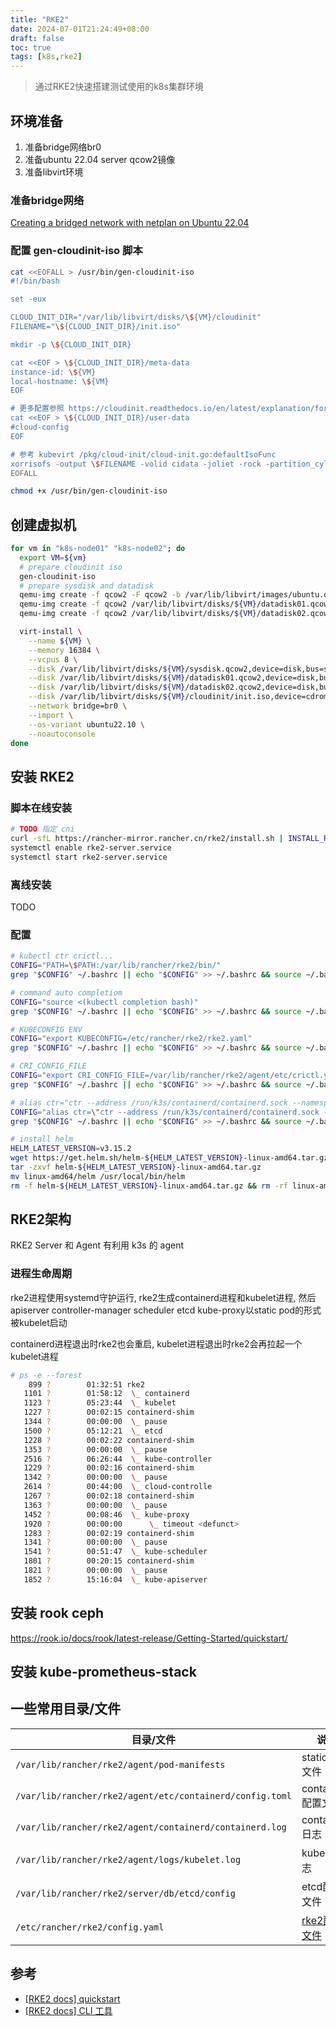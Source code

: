 ```yaml
---
title: "RKE2"
date: 2024-07-01T21:24:49+08:00
draft: false
toc: true
tags: [k8s,rke2]
---
```


> 通过RKE2快速搭建测试使用的k8s集群环境

## 环境准备

1. 准备bridge网络br0
2. 准备ubuntu 22.04 server qcow2镜像
3. 准备libvirt环境

### 准备bridge网络

[Creating a bridged network with netplan on Ubuntu 22.04](../creating-a-bridged-network-with-netplan-on-ubuntu-22-04/)

### 配置 gen-cloudinit-iso 脚本

```bash
cat <<EOFALL > /usr/bin/gen-cloudinit-iso
#!/bin/bash

set -eux

CLOUD_INIT_DIR="/var/lib/libvirt/disks/\${VM}/cloudinit"
FILENAME="\${CLOUD_INIT_DIR}/init.iso"

mkdir -p \${CLOUD_INIT_DIR}

cat <<EOF > \${CLOUD_INIT_DIR}/meta-data
instance-id: \${VM}
local-hostname: \${VM}
EOF

# 更多配置参照 https://cloudinit.readthedocs.io/en/latest/explanation/format.html
cat <<EOF > \${CLOUD_INIT_DIR}/user-data
#cloud-config
EOF

# 参考 kubevirt /pkg/cloud-init/cloud-init.go:defaultIsoFunc
xorrisofs -output \$FILENAME -volid cidata -joliet -rock -partition_cyl_align on \${CLOUD_INIT_DIR}/user-data \${CLOUD_INIT_DIR}/meta-data
EOFALL

chmod +x /usr/bin/gen-cloudinit-iso
```

## 创建虚拟机

```bash
for vm in "k8s-node01" "k8s-node02"; do
  export VM=${vm}
  # prepare cloudinit iso
  gen-cloudinit-iso
  # prepare sysdisk and datadisk 
  qemu-img create -f qcow2 -F qcow2 -b /var/lib/libvirt/images/ubuntu.qcow2 /var/lib/libvirt/disks/${VM}/sysdisk.qcow2 200G
  qemu-img create -f qcow2 /var/lib/libvirt/disks/${VM}/datadisk01.qcow2 500G
  qemu-img create -f qcow2 /var/lib/libvirt/disks/${VM}/datadisk02.qcow2 500G

  virt-install \
    --name ${VM} \
    --memory 16384 \
    --vcpus 8 \
    --disk /var/lib/libvirt/disks/${VM}/sysdisk.qcow2,device=disk,bus=scsi \
    --disk /var/lib/libvirt/disks/${VM}/datadisk01.qcow2,device=disk,bus=scsi \
    --disk /var/lib/libvirt/disks/${VM}/datadisk02.qcow2,device=disk,bus=scsi \
    --disk /var/lib/libvirt/disks/${VM}/cloudinit/init.iso,device=cdrom,bus=scsi \
    --network bridge=br0 \
    --import \
    --os-variant ubuntu22.10 \
    --noautoconsole
done
```

## 安装 RKE2

### 脚本在线安装

```bash
# TODO 指定 cni
curl -sfL https://rancher-mirror.rancher.cn/rke2/install.sh | INSTALL_RKE2_MIRROR=cn sh -
systemctl enable rke2-server.service
systemctl start rke2-server.service
```

### 离线安装

TODO

### 配置

```bash
# kubectl ctr crictl...
CONFIG="PATH=\$PATH:/var/lib/rancher/rke2/bin/"
grep "$CONFIG" ~/.bashrc || echo "$CONFIG" >> ~/.bashrc && source ~/.bashrc

# command auto completiom
CONFIG="source <(kubectl completion bash)"
grep "$CONFIG" ~/.bashrc || echo "$CONFIG" >> ~/.bashrc && source ~/.bashrc

# KUBECONFIG ENV
CONFIG="export KUBECONFIG=/etc/rancher/rke2/rke2.yaml"
grep "$CONFIG" ~/.bashrc || echo "$CONFIG" >> ~/.bashrc && source ~/.bashrc

# CRI_CONFIG_FILE
CONFIG="export CRI_CONFIG_FILE=/var/lib/rancher/rke2/agent/etc/crictl.yaml"
grep "$CONFIG" ~/.bashrc || echo "$CONFIG" >> ~/.bashrc && source ~/.bashrc

# alias ctr="ctr --address /run/k3s/containerd/containerd.sock --namespace k8s.io"
CONFIG="alias ctr=\"ctr --address /run/k3s/containerd/containerd.sock --namespace k8s.io\""
grep "$CONFIG" ~/.bashrc || echo "$CONFIG" >> ~/.bashrc && source ~/.bashrc

# install helm
HELM_LATEST_VERSION=v3.15.2
wget https://get.helm.sh/helm-${HELM_LATEST_VERSION}-linux-amd64.tar.gz
tar -zxvf helm-${HELM_LATEST_VERSION}-linux-amd64.tar.gz
mv linux-amd64/helm /usr/local/bin/helm
rm -f helm-${HELM_LATEST_VERSION}-linux-amd64.tar.gz && rm -rf linux-amd64/
```

## RKE2架构

RKE2 Server 和 Agent 有利用 k3s 的 agent

### 进程生命周期

rke2进程使用systemd守护运行, rke2生成containerd进程和kubelet进程, 然后apiserver controller-manager scheduler etcd kube-proxy以static pod的形式被kubelet启动

containerd进程退出时rke2也会重启, kubelet进程退出时rke2会再拉起一个kubelet进程

```bash
# ps -e --forest
    899 ?        01:32:51 rke2
   1101 ?        01:58:12  \_ containerd
   1123 ?        05:23:44  \_ kubelet
   1227 ?        00:02:15 containerd-shim
   1344 ?        00:00:00  \_ pause
   1500 ?        05:12:21  \_ etcd
   1228 ?        00:02:22 containerd-shim
   1353 ?        00:00:00  \_ pause
   2516 ?        06:26:44  \_ kube-controller
   1229 ?        00:02:16 containerd-shim
   1342 ?        00:00:00  \_ pause
   2614 ?        00:44:00  \_ cloud-controlle
   1267 ?        00:02:18 containerd-shim
   1363 ?        00:00:00  \_ pause
   1452 ?        00:08:46  \_ kube-proxy
   1920 ?        00:00:00      \_ timeout <defunct>
   1283 ?        00:02:19 containerd-shim
   1341 ?        00:00:00  \_ pause
   1541 ?        00:51:47  \_ kube-scheduler
   1801 ?        00:20:15 containerd-shim
   1821 ?        00:00:00  \_ pause
   1852 ?        15:16:04  \_ kube-apiserver
```

## 安装 rook ceph

https://rook.io/docs/rook/latest-release/Getting-Started/quickstart/

## 安装 kube-prometheus-stack

## 一些常用目录/文件

| 目录/文件 | 说明 |
| --- | --- |
| `/var/lib/rancher/rke2/agent/pod-manifests` | static pod 文件 |
| `/var/lib/rancher/rke2/agent/etc/containerd/config.toml` | containerd配置文件 |
| `/var/lib/rancher/rke2/agent/containerd/containerd.log` | containerd日志 |
| `/var/lib/rancher/rke2/agent/logs/kubelet.log` | kubelet日志 |
| `/var/lib/rancher/rke2/server/db/etcd/config` | etcd配置文件 |
| `/etc/rancher/rke2/config.yaml` | [rke2配置文件](https://docs.rke2.io/install/configuration#configuration-file) |

## 参考

- [[RKE2 docs] quickstart](https://docs.rke2.io/zh/install/quickstart)
- [[RKE2 docs] CLI 工具](https://docs.rke2.io/zh/reference/cli_tools)